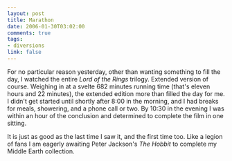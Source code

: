 ```yaml
--- 
layout: post
title: Marathon
date: 2006-01-30T03:02:00
comments: true
tags:
- diversions
link: false
---
```

For no particular reason yesterday, other than wanting something to fill the day, I watched the entire <em>Lord of the Rings</em> trilogy. Extended version of course. Weighing in at a svelte 682 minutes running time (that's eleven hours and 22 minutes), the extended edition more than filled the day for me. I didn't get started until shortly after 8:00 in the morning, and I had breaks for meals, showering, and a phone call or two. By 10:30 in the evening I was within an hour of the conclusion and determined to complete the film in one sitting.

It is just as good as the last time I saw it, and the first time too. Like a legion of fans I am eagerly awaiting Peter Jackson's <em>The Hobbit</em> to complete my Middle Earth collection.
